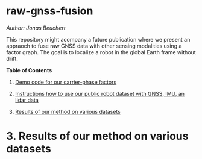 # raw-gnss-fusion

*Author: Jonas Beuchert*

This repository might acompany a future publication where we present an appraoch to fuse raw GNSS data with other sensing modalities using a factor graph. The goal is to localize a robot in the global Earth frame without drift.

**Table of Contents**

1. [Demo code for our carrier-phase factors](#a)

2. [Instructions how to use our public robot dataset with GNSS, IMU, an lidar data](#b)

3. [Results of our method on various datasets](#results-of-our-method-on-various-datasets)

# 3. Results of our method on various datasets
